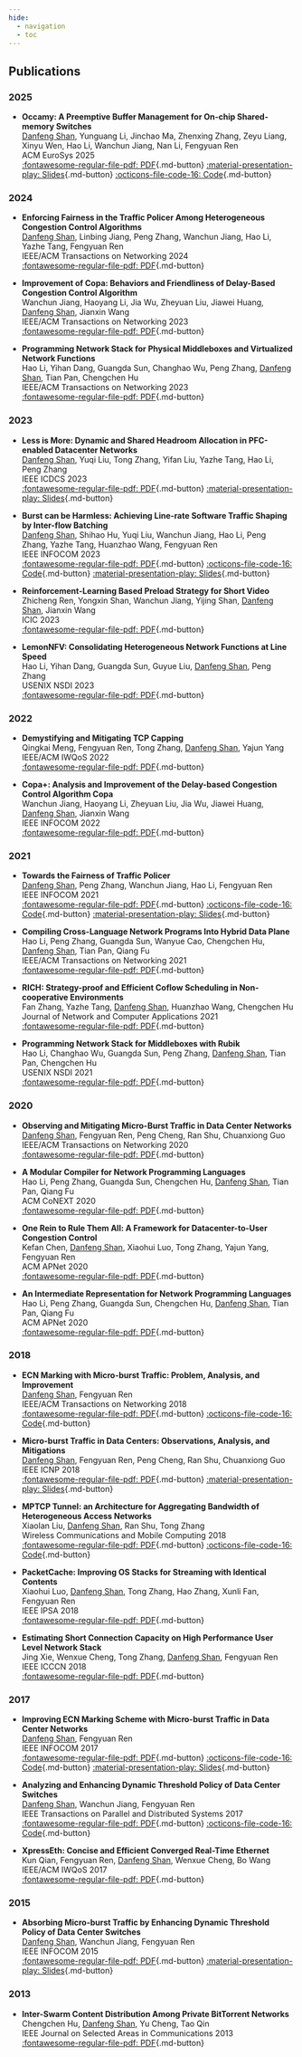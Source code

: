 ```yaml
---
hide:
  - navigation
  - toc
---
```


## Publications

### 2025
- **Occamy: A Preemptive Buffer Management for On-chip Shared-memory Switches**  
<u>Danfeng Shan</u>, Yunguang Li, Jinchao Ma, Zhenxing Zhang, Zeyu Liang, Xinyu Wen, Hao Li, Wanchun Jiang, Nan Li, Fengyuan Ren  
ACM EuroSys 2025  
[:fontawesome-regular-file-pdf: PDF](https://dl.acm.org/doi/10.1145/3689031.3717495){.md-button}
[:material-presentation-play: Slides](assets/slides/eurosys25-occamy-slides.pdf){.md-button}
[:octicons-file-code-16: Code](https://github.com/ants-xjtu/Occamy){.md-button}

### 2024
- **Enforcing Fairness in the Traffic Policer Among Heterogeneous Congestion Control Algorithms**  
<u>Danfeng Shan</u>, Linbing Jiang, Peng Zhang, Wanchun Jiang, Hao Li, Yazhe Tang, Fengyuan Ren  
IEEE/ACM Transactions on Networking 2024  
[:fontawesome-regular-file-pdf: PDF](https://ieeexplore.ieee.org/document/10154587){.md-button}

- **Improvement of Copa: Behaviors and Friendliness of Delay-Based Congestion Control Algorithm**  
Wanchun Jiang, Haoyang Li, Jia Wu, Zheyuan Liu, Jiawei Huang, <u>Danfeng Shan</u>, Jianxin Wang  
IEEE/ACM Transactions on Networking 2023  
[:fontawesome-regular-file-pdf: PDF](https://ieeexplore.ieee.org/abstract/document/10163771){.md-button}

- **Programming Network Stack for Physical Middleboxes and Virtualized Network Functions**  
Hao Li, Yihan Dang, Guangda Sun, Changhao Wu, Peng Zhang, <u>Danfeng Shan</u>, Tian Pan, Chengchen Hu  
IEEE/ACM Transactions on Networking 2023  
[:fontawesome-regular-file-pdf: PDF](https://ieeexplore.ieee.org/abstract/document/10273850){.md-button}


### 2023
- **Less is More: Dynamic and Shared Headroom Allocation in PFC-enabled Datacenter Networks**  
<u>Danfeng Shan</u>, Yuqi Liu, Tong Zhang, Yifan Liu, Yazhe Tang, Hao Li, Peng Zhang  
IEEE ICDCS 2023  
[:fontawesome-regular-file-pdf: PDF](https://ieeexplore.ieee.org/abstract/document/10272497){.md-button}
[:material-presentation-play: Slides](assets/slides/icdcs23-dsh-slides.pdf){.md-button}

- **Burst can be Harmless: Achieving Line-rate Software Traffic Shaping by Inter-flow Batching**  
<u>Danfeng Shan</u>, Shihao Hu, Yuqi Liu, Wanchun Jiang, Hao Li, Peng Zhang, Yazhe Tang, Huanzhao Wang, Fengyuan Ren  
IEEE INFOCOM 2023  
[:fontawesome-regular-file-pdf: PDF](https://ieeexplore.ieee.org/abstract/document/10229082){.md-button}
[:octicons-file-code-16: Code](https://github.com/ants-xjtu/FlowBundler){.md-button}
[:material-presentation-play: Slides](assets/slides/infocom23-flowbundler-slides.pdf){.md-button}

- **Reinforcement-Learning Based Preload Strategy for Short Video**  
Zhicheng Ren, Yongxin Shan, Wanchun Jiang, Yijing Shan, <u>Danfeng Shan</u>, Jianxin Wang  
ICIC 2023  
[:fontawesome-regular-file-pdf: PDF](https://link.springer.com/chapter/10.1007/978-981-99-4761-4_28){.md-button}

- **LemonNFV: Consolidating Heterogeneous Network Functions at Line Speed**  
Hao Li, Yihan Dang, Guangda Sun, Guyue Liu, <u>Danfeng Shan</u>, Peng Zhang  
USENIX NSDI 2023  
[:fontawesome-regular-file-pdf: PDF](https://www.usenix.org/system/files/nsdi23-li-hao.pdf){.md-button}


### 2022
- **Demystifying and Mitigating TCP Capping**  
Qingkai Meng, Fengyuan Ren, Tong Zhang, <u>Danfeng Shan</u>, Yajun Yang  
IEEE/ACM IWQoS 2022  
[:fontawesome-regular-file-pdf: PDF](https://ieeexplore.ieee.org/abstract/document/9812892){.md-button}

- **Copa+: Analysis and Improvement of the Delay-based Congestion Control Algorithm Copa**  
Wanchun Jiang, Haoyang Li, Zheyuan Liu, Jia Wu, Jiawei Huang, <u>Danfeng Shan</u>, Jianxin Wang  
IEEE INFOCOM 2022  
[:fontawesome-regular-file-pdf: PDF](https://ieeexplore.ieee.org/abstract/document/9796913){.md-button}


### 2021
- **Towards the Fairness of Traffic Policer**  
<u>Danfeng Shan</u>, Peng Zhang, Wanchun Jiang, Hao Li, Fengyuan Ren  
IEEE INFOCOM 2021  
[:fontawesome-regular-file-pdf: PDF](https://ieeexplore.ieee.org/abstract/document/9488761){.md-button}
[:octicons-file-code-16: Code](https://github.com/ants-xjtu/FairPolicer){.md-button}
[:material-presentation-play: Slides](assets/slides/infocom21-fairpolicer-slides.pdf){.md-button}

- **Compiling Cross-Language Network Programs Into Hybrid Data Plane**  
Hao Li, Peng Zhang, Guangda Sun, Wanyue Cao, Chengchen Hu, <u>Danfeng Shan</u>, Tian Pan, Qiang Fu  
IEEE/ACM Transactions on Networking 2021  
[:fontawesome-regular-file-pdf: PDF](https://ieeexplore.ieee.org/abstract/document/9648264){.md-button}

- **RICH: Strategy-proof and Efficient Coflow Scheduling in Non-cooperative Environments**  
Fan Zhang, Yazhe Tang, <u>Danfeng Shan</u>, Huanzhao Wang, Chengchen Hu  
Journal of Network and Computer Applications 2021  
[:fontawesome-regular-file-pdf: PDF](https://www.sciencedirect.com/science/article/pii/S1084804521002319){.md-button}

- **Programming Network Stack for Middleboxes with Rubik**  
Hao Li, Changhao Wu, Guangda Sun, Peng Zhang, <u>Danfeng Shan</u>, Tian Pan, Chengchen Hu  
USENIX NSDI 2021  
[:fontawesome-regular-file-pdf: PDF](https://www.usenix.org/system/files/nsdi21-li.pdf){.md-button}


### 2020
- **Observing and Mitigating Micro-Burst Traffic in Data Center Networks**  
<u>Danfeng Shan</u>, Fengyuan Ren, Peng Cheng, Ran Shu, Chuanxiong Guo  
IEEE/ACM Transactions on Networking 2020  
[:fontawesome-regular-file-pdf: PDF](https://ieeexplore.ieee.org/abstract/document/8930612){.md-button}

- **A Modular Compiler for Network Programming Languages**  
Hao Li, Peng Zhang, Guangda Sun, Chengchen Hu, <u>Danfeng Shan</u>, Tian Pan, Qiang Fu  
ACM CoNEXT 2020  
[:fontawesome-regular-file-pdf: PDF](https://dl.acm.org/doi/abs/10.1145/3386367.3432063){.md-button}

- **One Rein to Rule Them All: A Framework for Datacenter-to-User Congestion Control**  
Kefan Chen, <u>Danfeng Shan</u>, Xiaohui Luo, Tong Zhang, Yajun Yang, Fengyuan Ren  
ACM APNet 2020  
[:fontawesome-regular-file-pdf: PDF](https://dl.acm.org/doi/abs/10.1145/3411029.3411036){.md-button}

- **An Intermediate Representation for Network Programming Languages**  
Hao Li, Peng Zhang, Guangda Sun, Chengchen Hu, <u>Danfeng Shan</u>, Tian Pan, Qiang Fu  
ACM APNet 2020  
[:fontawesome-regular-file-pdf: PDF](https://dl.acm.org/doi/abs/10.1145/3411029.3411030){.md-button}


### 2018
- **ECN Marking with Micro-burst Traffic: Problem, Analysis, and Improvement**  
<u>Danfeng Shan</u>, Fengyuan Ren  
IEEE/ACM Transactions on Networking 2018  
[:fontawesome-regular-file-pdf: PDF](https://ieeexplore.ieee.org/abstract/document/8372948){.md-button}
[:octicons-file-code-16: Code](https://github.com/dfshan/dpdk-switch/tree/cedm){.md-button}

- **Micro-burst Traffic in Data Centers: Observations, Analysis, and Mitigations**  
<u>Danfeng Shan</u>, Fengyuan Ren, Peng Cheng, Ran Shu, Chuanxiong Guo  
IEEE ICNP 2018  
[:fontawesome-regular-file-pdf: PDF](https://ieeexplore.ieee.org/abstract/document/8526807){.md-button}
[:material-presentation-play: Slides](assets/slides/icnp18-micro-burst-slides.pdf){.md-button}

- **MPTCP Tunnel: an Architecture for Aggregating Bandwidth of Heterogeneous Access Networks**  
Xiaolan Liu, <u>Danfeng Shan</u>, Ran Shu, Tong Zhang  
Wireless Communications and Mobile Computing 2018  
[:fontawesome-regular-file-pdf: PDF](https://downloads.hindawi.com/journals/wcmc/2018/2045760.pdf){.md-button}
[:octicons-file-code-16: Code](https://github.com/dfshan/mptcp-tunnel){.md-button}

- **PacketCache: Improving OS Stacks for Streaming with Identical Contents**  
Xiaohui Luo, <u>Danfeng Shan</u>, Tong Zhang, Hao Zhang, Xunli Fan, Fengyuan Ren  
IEEE IPSA 2018  
[:fontawesome-regular-file-pdf: PDF](https://ieeexplore.ieee.org/abstract/document/8672374){.md-button}

- **Estimating Short Connection Capacity on High Performance User Level Network Stack**  
Jing Xie, Wenxue Cheng, Tong Zhang, <u>Danfeng Shan</u>, Fengyuan Ren  
IEEE ICCCN 2018  
[:fontawesome-regular-file-pdf: PDF](https://ieeexplore.ieee.org/abstract/document/8487397){.md-button}


### 2017
- **Improving ECN Marking Scheme with Micro-burst Traffic in Data Center Networks**  
<u>Danfeng Shan</u>, Fengyuan Ren  
IEEE INFOCOM 2017  
[:fontawesome-regular-file-pdf: PDF](https://ieeexplore.ieee.org/abstract/document/8057181){.md-button}
[:octicons-file-code-16: Code](https://github.com/dfshan/ns2-tso){.md-button}
[:material-presentation-play: Slides](assets/slides/infocom17-cedm-slides.pdf){.md-button}

- **Analyzing and Enhancing Dynamic Threshold Policy of Data Center Switches**  
<u>Danfeng Shan</u>, Wanchun Jiang, Fengyuan Ren  
IEEE Transactions on Parallel and Distributed Systems 2017  
[:fontawesome-regular-file-pdf: PDF](https://ieeexplore.ieee.org/abstract/document/7859368){.md-button}
[:octicons-file-code-16: Code](https://github.com/dfshan/dpdk-switch){.md-button}

- **XpressEth: Concise and Efficient Converged Real-Time Ethernet**  
Kun Qian, Fengyuan Ren, <u>Danfeng Shan</u>, Wenxue Cheng, Bo Wang  
IEEE/ACM IWQoS 2017  
[:fontawesome-regular-file-pdf: PDF](https://ieeexplore.ieee.org/abstract/document/7969129){.md-button}


### 2015
- **Absorbing Micro-burst Traffic by Enhancing Dynamic Threshold Policy of Data Center Switches**  
<u>Danfeng Shan</u>, Wanchun Jiang, Fengyuan Ren  
IEEE INFOCOM 2015  
[:fontawesome-regular-file-pdf: PDF](https://ieeexplore.ieee.org/abstract/document/7218374){.md-button}
[:material-presentation-play: Slides](assets/slides/infocom15-edt-slides.pdf){.md-button}


### 2013
- **Inter-Swarm Content Distribution Among Private BitTorrent Networks**  
Chengchen Hu, <u>Danfeng Shan</u>, Yu Cheng, Tao Qin  
IEEE Journal on Selected Areas in Communications 2013  
[:fontawesome-regular-file-pdf: PDF](https://ieeexplore.ieee.org/abstract/document/6559961){.md-button}

